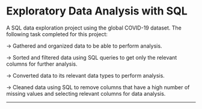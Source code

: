 # Exploratory Data Analysis with SQL

A SQL data exploration project using the global COVID-19 dataset. The following task completed for this project:

-> Gathered and organized data to be able to perform analysis.

-> Sorted and filtered data using SQL queries to get only the relevant columns for further analysis.

-> Converted data to its relevant data types to perform analysis.

-> Cleaned data using SQL to remove columns that have a high number of missing values and selecting relevant columns for data analysis.

----------------------------------------------------------------------------------------------------------------------------------------------------------------


